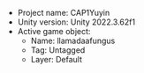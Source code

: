 <!-- UNITY CODE ASSIST INSTRUCTIONS START -->
- Project name: CAP1Yuyin
- Unity version: Unity 2022.3.62f1
- Active game object:
  - Name: llamadaafungus
  - Tag: Untagged
  - Layer: Default
<!-- UNITY CODE ASSIST INSTRUCTIONS END -->